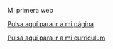 Mi primera web

[Pulsa aquí para ir a mi página](https://nuriaga.github.io/web/)<p>
[Pulsa aquí para ir a mi curriculum](https://nuriaga.github.io/NuriaGA.github.io/)

